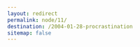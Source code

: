 ```yaml
---
layout: redirect
permalink: node/11/
destination: /2004-01-28-procrastination
sitemap: false
---
```

